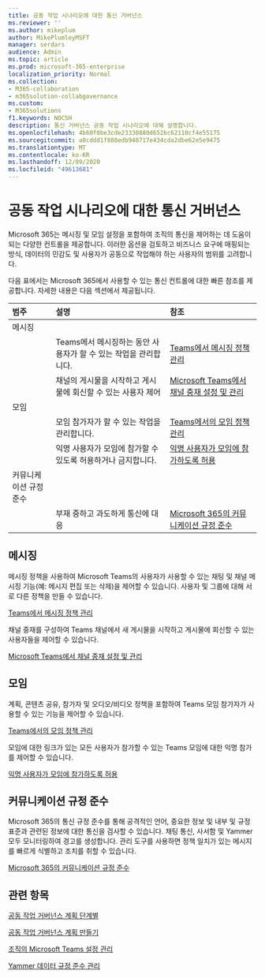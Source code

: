```yaml
---
title: 공동 작업 시나리오에 대한 통신 거버넌스
ms.reviewer: ''
ms.author: mikeplum
author: MikePlumleyMSFT
manager: serdars
audience: Admin
ms.topic: article
ms.prod: microsoft-365-enterprise
localization_priority: Normal
ms.collection:
- M365-collaboration
- m365solution-collabgovernance
ms.custom:
- M365solutions
f1.keywords: NOCSH
description: 통신 거버넌스 공동 작업 시나리오에 대해 설명합니다.
ms.openlocfilehash: 4b60f0be3cde23330880d652bc62110cf4e55175
ms.sourcegitcommit: a0cddd1f888edb940717e434cda2dbe62e5e9475
ms.translationtype: MT
ms.contentlocale: ko-KR
ms.lasthandoff: 12/09/2020
ms.locfileid: "49613681"
---
```

# <a name="communications-governance-for-collaboration-scenarios"></a>공동 작업 시나리오에 대한 통신 거버넌스

Microsoft 365는 메시징 및 모임 설정을 포함하여 조직의 통신을 제어하는 데 도움이 되는 다양한 컨트롤을 제공합니다. 이러한 옵션을 검토하고 비즈니스 요구에 매핑되는 방식, 데이터의 민감도 및 사용자가 공동으로 작업해야 하는 사용자의 범위를 고려합니다.

다음 표에서는 Microsoft 365에서 사용할 수 있는 통신 컨트롤에 대한 빠른 참조를 제공합니다. 자세한 내용은 다음 섹션에서 제공됩니다.

|범주|설명|참조|
|:-------|:----------|:--------|
|메시징|||
||Teams에서 메시징하는 동안 사용자가 할 수 있는 작업을 관리합니다.|[Teams에서 메시징 정책 관리](https://docs.microsoft.com/microsoftteams/messaging-policies-in-teams)|
||채널의 게시물을 시작하고 게시물에 회신할 수 있는 사용자 제어|[Microsoft Teams에서 채널 중재 설정 및 관리](https://docs.microsoft.com/microsoftteams/manage-channel-moderation-in-teams)|
|모임|||
||모임 참가자가 할 수 있는 작업을 관리합니다.|[Teams에서의 모임 정책 관리](https://docs.microsoft.com/microsoftteams/meeting-policies-in-teams)|
||익명 사용자가 모임에 참가할 수 있도록 허용하거나 금지합니다.|[익명 사용자가 모임에 참가하도록 허용](https://docs.microsoft.com/microsoftteams/meeting-settings-in-teams#allow-anonymous-users-to-join-meetings)|
|커뮤니케이션 규정 준수|||
||부재 중하고 과도하게 통신에 대응|[Microsoft 365의 커뮤니케이션 규정 준수](https://docs.microsoft.com/microsoft-365/compliance/communication-compliance)|

## <a name="messaging"></a>메시징

메시징 정책을 사용하여 Microsoft Teams의 사용자가 사용할 수 있는 채팅 및 채널 메시징 기능(예: 메시지 편집 또는 삭제)을 제어할 수 있습니다. 사용자 및 그룹에 대해 서로 다른 정책을 만들 수 있습니다.

[Teams에서 메시징 정책 관리](https://docs.microsoft.com/microsoftteams/messaging-policies-in-teams)

채널 중재를 구성하여 Teams 채널에서 새 게시물을 시작하고 게시물에 회신할 수 있는 사용자들을 제어할 수 있습니다.

[Microsoft Teams에서 채널 중재 설정 및 관리](https://docs.microsoft.com/microsoftteams/manage-channel-moderation-in-teams)

## <a name="meetings"></a>모임

계획, 콘텐츠 공유, 참가자 및 오디오/비디오 정책을 포함하여 Teams 모임 참가자가 사용할 수 있는 기능을 제어할 수 있습니다.

[Teams에서의 모임 정책 관리](https://docs.microsoft.com/microsoftteams/meeting-policies-in-teams)

모임에 대한 링크가 있는 모든 사용자가 참가할 수 있는 Teams 모임에 대한 익명 참가를 제어할 수 있습니다.

[익명 사용자가 모임에 참가하도록 허용](https://docs.microsoft.com/microsoftteams/meeting-settings-in-teams#allow-anonymous-users-to-join-meetings)


## <a name="communication-compliance"></a>커뮤니케이션 규정 준수

Microsoft 365의 통신 규정 준수를 통해 공격적인 언어, 중요한 정보 및 내부 및 규정 표준과 관련된 정보에 대한 통신을 검사할 수 있습니다. 채팅 통신, 사서함 및 Yammer 모두 모니터링하여 경고를 생성합니다. 관리 도구를 사용하면 정책 일치가 있는 메시지를 빠르게 식별하고 조치를 취할 수 있습니다.

[Microsoft 365의 커뮤니케이션 규정 준수](https://docs.microsoft.com/microsoft-365/compliance/communication-compliance)

## <a name="related-topics"></a>관련 항목

[공동 작업 거버넌스 계획 단계별](collaboration-governance-overview.md#collaboration-governance-planning-step-by-step)

[공동 작업 거버넌스 계획 만들기](collaboration-governance-first.md)

[조직의 Microsoft Teams 설정 관리](https://docs.microsoft.com/microsoftteams/enable-features-office-365)

[Yammer 데이터 규정 준수 관리](https://docs.microsoft.com/yammer/manage-security-and-compliance/manage-data-compliance)
